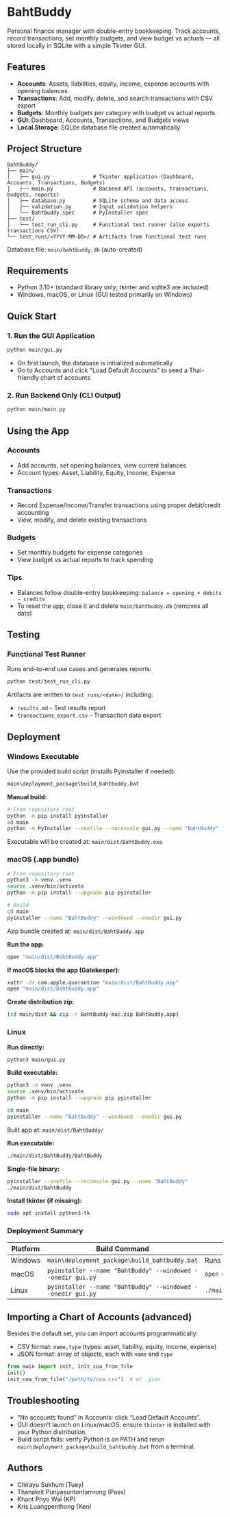 # BahtBuddy

Personal finance manager with double-entry bookkeeping. Track accounts, record transactions, set monthly budgets, and view budget vs actuals — all stored locally in SQLite with a simple Tkinter GUI.

## Features
- **Accounts**: Assets, liabilities, equity, income, expense accounts with opening balances
- **Transactions**: Add, modify, delete, and search transactions with CSV export
- **Budgets**: Monthly budgets per category with budget vs actual reports
- **GUI**: Dashboard, Accounts, Transactions, and Budgets views
- **Local Storage**: SQLite database file created automatically

## Project Structure
```
BahtBuddy/
├── main/
│   ├── gui.py              # Tkinter application (Dashboard, Accounts, Transactions, Budgets)
│   ├── main.py             # Backend API (accounts, transactions, budgets, reports)
│   ├── database.py         # SQLite schema and data access
│   ├── validation.py       # Input validation helpers
│   └── BahtBuddy.spec      # PyInstaller spec
├── test/
│   └── test_run_cli.py     # Functional test runner (also exports transactions CSV)
└── test_runs/<YYYY-MM-DD>/ # Artifacts from functional test runs
```

Database file: `main/bahtbuddy.db` (auto-created)

## Requirements
- Python 3.10+ (standard library only; tkinter and sqlite3 are included)
- Windows, macOS, or Linux (GUI tested primarily on Windows)

## Quick Start

### 1. Run the GUI Application
```bash
python main/gui.py
```

- On first launch, the database is initialized automatically
- Go to Accounts and click "Load Default Accounts" to seed a Thai-friendly chart of accounts

### 2. Run Backend Only (CLI Output)
```bash
python main/main.py
```

## Using the App

### Accounts
- Add accounts, set opening balances, view current balances
- Account types: Asset, Liability, Equity, Income, Expense

### Transactions
- Record Expense/Income/Transfer transactions using proper debit/credit accounting
- View, modify, and delete existing transactions

### Budgets
- Set monthly budgets for expense categories
- View budget vs actual reports to track spending

### Tips
- Balances follow double-entry bookkeeping: `balance = opening + debits - credits`
- To reset the app, close it and delete `main/bahtbuddy.db` (removes all data)

## Testing

### Functional Test Runner
Runs end-to-end use cases and generates reports:

```bash
python test/test_run_cli.py
```

Artifacts are written to `test_runs/<date>/` including:
- `results.md` - Test results report
- `transactions_export.csv` - Transaction data export

## Deployment

### Windows Executable
Use the provided build script (installs PyInstaller if needed):

```bat
main\deployment_package\build_bahtbuddy.bat
```

**Manual build:**
```bash
# From repository root
python -m pip install pyinstaller
cd main
python -m PyInstaller --onefile --noconsole gui.py --name "BahtBuddy"
```

Executable will be created at: `main/dist/BahtBuddy.exe`

### macOS (.app bundle)
```bash
# From repository root
python3 -m venv .venv
source .venv/bin/activate
python -m pip install --upgrade pip pyinstaller

# Build
cd main
pyinstaller --name "BahtBuddy" --windowed --onedir gui.py
```

App bundle created at: `main/dist/BahtBuddy.app`

**Run the app:**
```bash
open "main/dist/BahtBuddy.app"
```

**If macOS blocks the app (Gatekeeper):**
```bash
xattr -dr com.apple.quarantine "main/dist/BahtBuddy.app"
open "main/dist/BahtBuddy.app"
```

**Create distribution zip:**
```bash
(cd main/dist && zip -r BahtBuddy-mac.zip BahtBuddy.app)
```

### Linux
**Run directly:**
```bash
python3 main/gui.py
```

**Build executable:**
```bash
python3 -m venv .venv
source .venv/bin/activate
python -m pip install --upgrade pip pyinstaller

cd main
pyinstaller --name "BahtBuddy" --windowed --onedir gui.py
```

Built app at: `main/dist/BahtBuddy/`

**Run executable:**
```bash
./main/dist/BahtBuddy/BahtBuddy
```

**Single-file binary:**
```bash
pyinstaller --onefile --noconsole gui.py --name "BahtBuddy"
./main/dist/BahtBuddy
```

**Install tkinter (if missing):**
```bash
sudo apt install python3-tk
```

### Deployment Summary
| Platform | Build Command | Launch Command | Output Path |
|----------|---------------|----------------|--------------|
| Windows | `main\deployment_package\build_bahtbuddy.bat` | Runs automatically | `main\dist\BahtBuddy.exe` |
| macOS | `pyinstaller --name "BahtBuddy" --windowed --onedir gui.py` | `open main/dist/BahtBuddy.app` | `main/dist/BahtBuddy.app` |
| Linux | `pyinstaller --name "BahtBuddy" --windowed --onedir gui.py` | `./main/dist/BahtBuddy/BahtBuddy` | `main/dist/BahtBuddy/` |

## Importing a Chart of Accounts (advanced)
Besides the default set, you can import accounts programmatically:

- CSV format: `name,type` (types: asset, liability, equity, income, expense)
- JSON format: array of objects, each with `name` and `type`

```python path=null start=null
from main import init, init_coa_from_file
init()
init_coa_from_file("/path/to/coa.csv")  # or .json
```

## Troubleshooting
- “No accounts found” in Accounts: click “Load Default Accounts”.
- GUI doesn’t launch on Linux/macOS: ensure `tkinter` is installed with your Python distribution.
- Build script fails: verify Python is on PATH and rerun `main\deployment_package\build_bahtbuddy.bat` from a terminal.

## Authors
- Chirayu Sukhum (Tuey)
- Thanakrit Punyasuntontamrong (Pass)
- Khant Phyo Wai (KP)
- Kris Luangpenthong (Ken)
